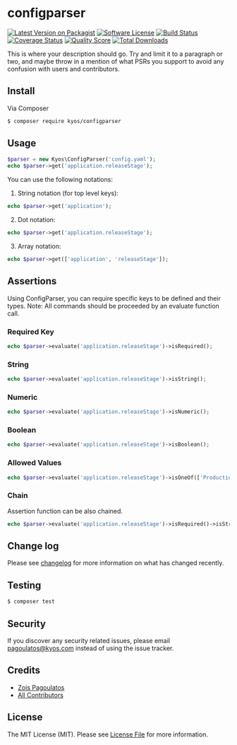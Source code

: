 # configparser

[![Latest Version on Packagist][ico-version]][link-packagist]
[![Software License][ico-license]](LICENSE.md)
[![Build Status][ico-travis]][link-travis]
[![Coverage Status][ico-scrutinizer]][link-scrutinizer]
[![Quality Score][ico-code-quality]][link-code-quality]
[![Total Downloads][ico-downloads]][link-downloads]

This is where your description should go. Try and limit it to a paragraph or two, and maybe throw in a mention of what
PSRs you support to avoid any confusion with users and contributors.

## Install

Via Composer

```bash
$ composer require kyos/configparser
```

## Usage

```php
$parser = new Kyos\ConfigParser('config.yaml');
echo $parser->get('application.releaseStage');
```

You can use the following notations:

1. String notation (for top level keys):
```php
echo $parser->get('application');
```

2. Dot notation:
```php
echo $parser->get('application.releaseStage');
```

3. Array notation:
```php
echo $parser->get(['application', 'releaseStage']);
```

## Assertions

Using ConfigParser, you can require specific keys to be defined and their types.
Note: All commands should be proceeded by an evaluate function call.

### Required Key

```php
echo $parser->evaluate('application.releaseStage')->isRequired();
```

### String

```php
echo $parser->evaluate('application.releaseStage')->isString();
```

### Numeric

```php
echo $parser->evaluate('application.releaseStage')->isNumeric();
```

### Boolean

```php
echo $parser->evaluate('application.releaseStage')->isBoolean();
```

### Allowed Values

```php
echo $parser->evaluate('application.releaseStage')->isOneOf(['Production', 'Staging', 'Test']);
```

### Chain

Assertion function can be also chained.

```php
echo $parser->evaluate('application.releaseStage')->isRequired()->isString()->isOneOf(['Production', 'Staging', 'Test']);
```

## Change log

Please see [changelog](changelog.md) for more information on what has changed recently.

## Testing

``` bash
$ composer test
```

## Security

If you discover any security related issues, please email pagoulatos@kyos.com instead of using the issue tracker.

## Credits

- [Zois Pagoulatos][link-author]
- [All Contributors][link-contributors]

## License

The MIT License (MIT). Please see [License File](LICENSE.md) for more information.

[ico-version]: https://img.shields.io/packagist/v/kyos/configparser.svg?style=flat-square
[ico-license]: https://img.shields.io/badge/license-MIT-brightgreen.svg?style=flat-square
[ico-travis]: https://img.shields.io/travis/kyos/configparser/master.svg?style=flat-square
[ico-scrutinizer]: https://img.shields.io/scrutinizer/coverage/g/kyos/configparser.svg?style=flat-square
[ico-code-quality]: https://img.shields.io/scrutinizer/g/kyos/configparser.svg?style=flat-square
[ico-downloads]: https://img.shields.io/packagist/dt/kyos/configparser.svg?style=flat-square

[link-packagist]: https://packagist.org/packages/kyos/configparser
[link-travis]: https://travis-ci.org/kyosenergy/configparser
[link-scrutinizer]: https://scrutinizer-ci.com/g/kyos/configparser/code-structure
[link-code-quality]: https://scrutinizer-ci.com/g/kyos/configparser
[link-downloads]: https://packagist.org/packages/kyos/configparser
[link-author]: https://github.com/zoispag
[link-contributors]: ../../contributors
